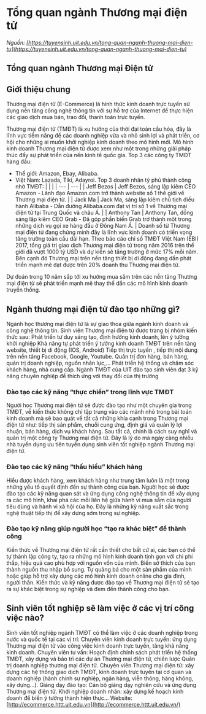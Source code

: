 # Tổng quan ngành Thương mại điện tử
_Nguồn: [https://tuyensinh.uit.edu.vn/tong-quan-nganh-thuong-mai-dien-tu](https://tuyensinh.uit.edu.vn/tong-quan-nganh-thuong-mai-dien-tu)_
## Tổng quan ngành Thương mại Điện tử
## Giới thiệu chung
Thương mại điện tử (E-Commerce) là hình thức kinh doanh trực tuyến sử dụng nền tảng công nghệ thông tin với sự hỗ trợ của Internet để thực hiện các giao dịch mua bán, trao đổi, thanh toán trực tuyến.

Thương mại điện tử (TMĐT) là xu hướng của thời đại toàn cầu hóa, đây là lĩnh vực tiềm năng để các doanh nghiệp vừa và nhỏ sinh lợi và phát triển, cơ hội cho những ai muốn khởi nghiệp kinh doanh theo mô hình mới.
Mô hình kinh doanh Thương mại điện tử được xem như một trong những giải pháp thúc đẩy sự phát triển của nền kinh tế quốc gia.
Top 3 các công ty TMĐT hàng đầu:
- Thế giới: Amazon, Ebay, Alibaba.
- Việt Nam: Lazada, Tiki, Adayroi.
Top 3 doanh nhân tỷ phú thành công nhờ TMĐT:
|  |  |
| --- | --- |
| Jeff Bezos | Jeff Bezos, sáng lập kiêm CEO Amazon  - Lãnh đạo Amazon.com trở thành website số 1 thế giới về Thương mại điện tử. |
| Jack Ma | Jack Ma, sáng lập kiêm chủ tịch điều hành Alibaba  - Dẫn đường Alibaba.com đạt vị trí số 1 về Thương mại điện tử tại Trung Quốc và châu Á. |
| Anthony Tan | Anthony Tan, đồng sáng lập kiêm CEO Grab  - Đã góp phần biến Grab trở thành một trong những dịch vụ gọi xe hàng đầu ở Đông Nam Á. |
Doanh số từ Thương mại điện tử đang chứng minh đây là lĩnh vực kinh doanh có triển vọng tăng trưởng toàn cầu dài hạn. Theo báo cáo chỉ số TMĐT Việt Nam (EBI) 2017, tổng giá trị giao dịch Thương mại điện tử trong năm 2016 trên thế giới đã vượt 1000 tỷ USD và dự kiến sẽ tăng trường ở mức 17% mỗi năm. Bên cạnh đó Thương mại trên nền tảng thiết bị di động đang dần phát triển mạnh mẽ đạt được trên 20% doanh thu Thương mại điện tử.

Dự đoán trong 10 năm sắp tới xu hướng mua sắm trên các nền tảng Thương mại điện tử sẽ phát triển mạnh mẽ thay thế dần các mô hình kinh doanh truyền thống.
## Ngành thương mại điện tử đào tạo những gì?
Ngành học thương mại điện tử là sự giao thoa giữa ngành kinh doanh và công nghệ thông tin. Sinh viên Thương mại điện tử được trang bị nhóm kiến thức sau:
 Phát triển tư duy sáng tạo, định hướng kinh doanh, lên ý tưởng khởi nghiệp
 Khả năng  tự phát triển ý tưởng kinh doanh TMĐT trên nền tảng  website, thiết bị di động (IOS, Android)
 Tiếp thị trực tuyến , tiếp thị nội dung trên nền tảng Facebook, Google, Youtube.
 Quản trị đơn hàng, bán hàng, quản trị doanh nghiệp, nguồn nhân lực,…
 Phát triển hệ thống và chăm sóc khách hàng, nhà cung cấp.
Ngành TMĐT của UIT đào tạo sinh viên đạt 3 kỹ năng chuyên nghiệp để thích ứng với thay đổi của thị trường
 ### Đào tạo các kỹ năng “thực chiến” trong lĩnh vực TMĐT
Người học Thương mại điện tử sẽ được đào tạo như một chuyên gia trong TMĐT, về kiến thức không chỉ tập trung vào các mảnh nhỏ trong bài toán kinh doanh mà sẽ bao quát về tất cả những khía cạnh trong Thương mại điện tử như: tiếp thị sản phẩm, chuỗi cung ứng, định giá và quản lý lợi nhuận, bán hàng, dịch vụ khách hàng. Sau tất cả, chính là cách suy nghĩ và quản trị một công ty Thương mại điện tử.
Đây là lý do mà ngày càng nhiều nhà tuyển dụng ưu tiên tuyển dụng sinh viên tốt nghiệp ngành Thương mại điện tử.
 ### Đào tạo các kỹ năng “thấu hiểu” khách hàng
Hiểu được khách hàng, xem khách hàng như trung tâm luôn là một trong những yếu tố quyết định đến sự thành công của bạn. Người học sẽ được đào tạo các kỹ năng quan sát và ứng dụng công nghệ thông tin để xây dựng ra các mô hình, khai phá các mối liên hệ giữa hành vi mua sắm của người tiêu dùng và hành vi xã hội của họ.
Đây là những kỹ năng xuất sắc trong nghệ thuật tiếp thị để xây dựng sớm trong sự nghiệp.
 ### Đào tạo kỹ năng giúp người học “tạo ra khác biệt” để thành công
Kiến thức về Thương mại điện tử rất cần thiết cho bất cứ ai, các bạn có thể tự thành lập công ty, tạo ra những mô hình kinh doanh tinh gọn với chi phí thấp, hiệu quả cao phù hợp với nguồn vốn của mình. Biến sở thích của bạn thành nguồn thu nhập bổ sung. Tự quảng bá cho một sản phẩm của mình hoặc giúp hỗ trợ xây dựng các mô hình kinh doanh online cho gia đình, người thân.
Kiến thức và kỹ năng được đào tạo về Thương mại điện tử sẽ tạo ra sự khác biệt trong sự nghiệp và đem đến thành công cho bạn.
## Sinh viên tốt nghiệp sẽ làm việc ở các vị trí công việc nào?
Sinh viên tốt nghiệp ngành TMĐT có thể làm việc ở các doanh nghiệp trong nước và quốc tế tại các vị trí:
 Chuyên viên kinh doanh trực tuyến: ứng dụng Thương mại điện tử vào công việc kinh doanh trực tuyến, tăng khả năng kinh doanh.
 Chuyên viên tư vấn: Hoạch định chính sách phát triển hệ thống TMĐT, xây dựng và bảo trì các dự án Thương mại điện tử, chiến lược Quản trị doanh nghiệp thương mại điện tử.
 Chuyên viên Thương mại điện tử: xây dựng các hệ thống giao dịch TMĐT, kinh doanh trực tuyến tại cơ quan và doanh nghiệp (hành chính sự nghiệp, ngân hàng, viễn thông, hàng không, xây dựng…).
 Giảng dạy đào tạo: Cán bộ giảng dạy nghiên cứu và ứng dụng Thương mại điện tử.
 Khởi nghiệp doanh nhân: xây dựng kế hoạch kinh doanh để biến ý tưởng thành hiện thực...
Website: [http://ecommerce.httt.uit.edu.vn](http://ecommerce.httt.uit.edu.vn/)